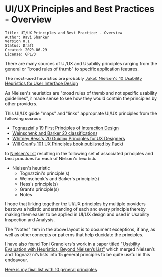 # UI/UX Principles and Best Practices - Overview
```
Title: UI/UX Principles and Best Practices - Overview
Author: Ravi Shanker
Version 0.1
Status: Draft
Created: 2020-06-29
License: GPLv3
```

There are many sources of UI/UX and Usability principles ranging from the general or "broad rules of thumb" to specific application features.

The most-used heuristics are probably [Jakob Nielsen's 10 Usability Heuristics for User Interface Design](https://www.nngroup.com/articles/ten-usability-heuristics/)

As Nielsen's heuristics are "broad rules of thumb and not specific usability guidelines", it made sense to see how they
would contain the principles by other providers.

This UI/UX guide "maps" and "links" appropriate UI/UX principles from the following sources 
* [Tognazzini's 19 First Principles of Interaction Design](https://www.designprinciplesftw.com/collections/first-principles-of-interaction-design)
* [Weinschenk and Barker 20 classifications](https://en.wikipedia.org/wiki/Heuristic_evaluation#Weinschenk_and_Barker_classification) 
* [Whitney Hess's 20 Guiding Principles for UX Designers](https://uxmag.com/articles/guiding-principles-for-ux-designers) 
* [Will Grant's 101 UX Principles book published by Packt](https://www.packtpub.com/web-development/101-ux-principles)

to [Nielsen's list](https://www.nngroup.com/articles/ten-usability-heuristics/) 
resulting in the following set of associated principles and best practices for each of Nielsen's heuristic:

- Nielsen's heuristic
  - Tognazzini's principle(s)
  - Weinschenk's and Barker's principle(s)
  - Hess's principle(s)
  - Grant's principle(s)
  - Notes

I hope that linking together the UI/UX principles by multiple providers bestows a holistic understanding of each and every principle
thereby making them easier to be applied in UI/UX design and used in Usability Inspection and Analysis.

The "Notes" item in the above layout is to document exceptions, if any, as well as other concepts or patterns that help elucidate the principles.

I have also found Toni Granollers's work in a paper titled ["Usability Evaluation with Heuristics, Beyond Nielsen’s List"](https://www.thinkmind.org/index.php?view=article&articleid=achi_2018_4_10_20055) 
which merged Nielsen’s and Tognazzini’s lists into 15 general principles to be quite useful in this endeavour.

[Here is my final list with 10 general principles](https://github.com/fullcircle23/fullcircle23.github.io/blob/master/2020/ui-ux/ui-ux-principles-and-best-practices.md).
